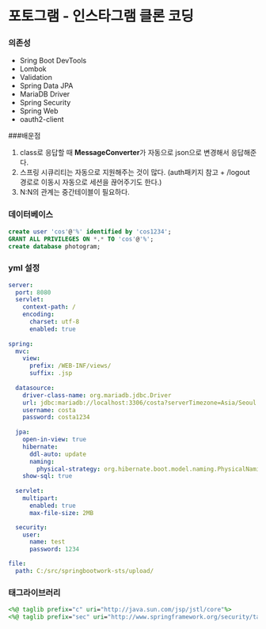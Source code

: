 # 포토그램 - 인스타그램 클론 코딩

[comment]: <> (### STS 툴에 세팅하기 - 플러그인 설정)

[comment]: <> (- https://blog.naver.com/getinthere/222322821611)

### 의존성

- Sring Boot DevTools
- Lombok
- Validation
- Spring Data JPA
- MariaDB Driver
- Spring Security
- Spring Web
- oauth2-client

###배운점
1. class로 응답할 때 <b>MessageConverter</b>가 자동으로 json으로 변경해서 응답해준다.
2. 스프링 시큐리티는 자동으로 지원해주는 것이 많다. (auth패키지 참고 + /logout 경로로 이동시 자동으로 세션을 끊어주기도 한다.)
3. N:N의 관계는 중간테이블이 필요하다.

### 데이터베이스

```sql
create user 'cos'@'%' identified by 'cos1234';
GRANT ALL PRIVILEGES ON *.* TO 'cos'@'%';
create database photogram;
```

### yml 설정

```yml
server:
  port: 8080
  servlet:
    context-path: /
    encoding:
      charset: utf-8
      enabled: true
    
spring:
  mvc:
    view:
      prefix: /WEB-INF/views/
      suffix: .jsp
      
  datasource:
    driver-class-name: org.mariadb.jdbc.Driver
    url: jdbc:mariadb://localhost:3306/costa?serverTimezone=Asia/Seoul
    username: costa
    password: costa1234
    
  jpa:
    open-in-view: true
    hibernate:
      ddl-auto: update
      naming:
        physical-strategy: org.hibernate.boot.model.naming.PhysicalNamingStrategyStandardImpl
    show-sql: true
      
  servlet:
    multipart:
      enabled: true
      max-file-size: 2MB

  security:
    user:
      name: test
      password: 1234   

file:
  path: C:/src/springbootwork-sts/upload/
```

### 태그라이브러리

```jsp
<%@ taglib prefix="c" uri="http://java.sun.com/jsp/jstl/core"%>
<%@ taglib prefix="sec" uri="http://www.springframework.org/security/tags"%>
```
